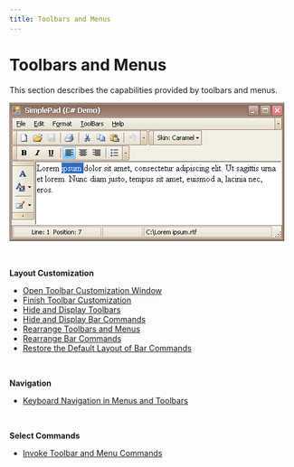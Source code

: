 ```yaml
---
title: Toolbars and Menus
---
```

# Toolbars and Menus
This section describes the capabilities provided by toolbars and menus.

![EndUser_Win_Bars](../images/img9058.png)

&nbsp;

**Layout Customization**
* [Open Toolbar Customization Window](toolbars-and-menus/layout-customization/open-toolbar-customization-window.md)
* [Finish Toolbar Customization](toolbars-and-menus/layout-customization/finish-toolbar-customization.md)
* [Hide and Display Toolbars](toolbars-and-menus/layout-customization/hide-and-display-toolbars.md)
* [Hide and Display Bar Commands](toolbars-and-menus/layout-customization/hide-and-display-bar-commands.md)
* [Rearrange Toolbars and Menus](toolbars-and-menus/layout-customization/rearrange-toolbars-and-menus.md)
* [Rearrange Bar Commands](toolbars-and-menus/layout-customization/rearrange-bar-commands.md)
* [Restore the Default Layout of Bar Commands](toolbars-and-menus/layout-customization/restore-the-default-layout-of-bar-commands.md)

&nbsp;

**Navigation**
* [Keyboard Navigation in Menus and Toolbars](toolbars-and-menus/navigation/keyboard-navigation-in-menus-and-toolbars.md)

&nbsp;

**Select Commands**
* [Invoke Toolbar and Menu Commands](toolbars-and-menus/select-commands/invoke-toolbar-and-menu-commands.md)